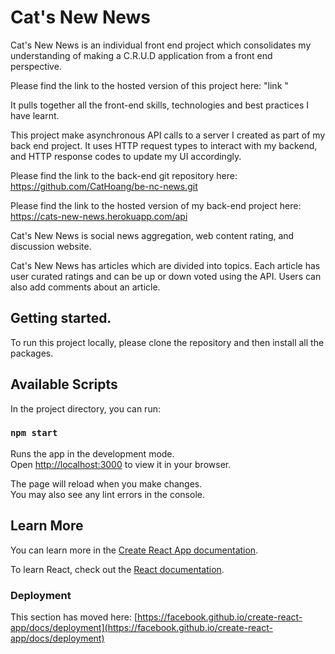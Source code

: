# Cat's New News

Cat's New News is an individual front end project which consolidates my understanding of making a C.R.U.D application from a front end perspective.

Please find the link to the hosted version of this project here: "link "

It pulls together all the front-end skills, technologies and best practices I have learnt.

This project make asynchronous API calls to a server I created as part of my back end project. It uses HTTP request types to interact with my backend, and HTTP response codes to update my UI accordingly.

Please find the link to the back-end git repository here: https://github.com/CatHoang/be-nc-news.git

Please find the link to the hosted version of my back-end project here: https://cats-new-news.herokuapp.com/api

Cat's New News is social news aggregation, web content rating, and discussion website.

Cat's New News has articles which are divided into topics. Each article has user curated ratings and can be up or down voted using the API. Users can also add comments about an article.

## Getting started.

To run this project locally, please clone the repository and then install all the packages.

## Available Scripts

In the project directory, you can run:

### `npm start`

Runs the app in the development mode.\
Open [http://localhost:3000](http://localhost:3000) to view it in your browser.

The page will reload when you make changes.\
You may also see any lint errors in the console.

## Learn More

You can learn more in the [Create React App documentation](https://facebook.github.io/create-react-app/docs/getting-started).

To learn React, check out the [React documentation](https://reactjs.org/).

### Deployment

This section has moved here: [https://facebook.github.io/create-react-app/docs/deployment](https://facebook.github.io/create-react-app/docs/deployment)
